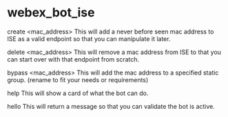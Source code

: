 # webex_bot_ise

create <mac_address>
This will add a never before seen mac address to ISE as a valid endpoint so that you can manipulate it later.

delete <mac_address>
This will remove a mac address from ISE to that you can start over with that endpoint from scratch.

bypass <mac_address>
This will add the mac address to a specified static group. (rename to fit your needs or requirements)

help
This will show a card of what the bot can do.

hello
This will return a message so that you can validate the bot is active.
